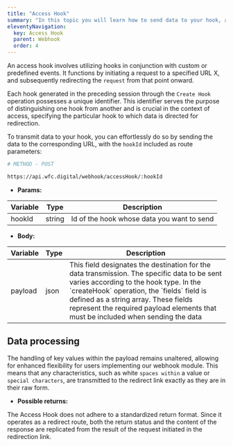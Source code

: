 ```yaml
---
title: "Access Hook"
summary: "In this topic you will learn how to send data to your hook, and thus fully use our webhook module."
eleventyNavigation:
  key: Access Hook
  parent: Webhook
  order: 4
---
```


An access hook involves utilizing hooks in conjunction with custom or predefined events. It functions by initiating a request to a specified URL X, and subsequently redirecting the `request` from that point onward.

Each hook generated in the preceding session through the `Create Hook` operation possesses a unique identifier. This identifier serves the purpose of distinguishing one hook from another and is crucial in the context of access, specifying the particular hook to which data is directed for redirection.

To transmit data to your hook, you can effortlessly do so by sending the data to the corresponding URL, with the `hookId` included as route parameters:

```bash
# METHOD - POST

https://api.wfc.digital/webhook/accessHook/:hookId
```

- **Params:**

<div class="table-responsive">
  <table class="table table--striped table--hover">
    <thead>
      <tr>
        <th>Variable</th>
        <th>Type</th>
        <th>Description</th>
      </tr>
    </thead>
    <tbody>
    <tr>
      <td>hookId</td>
      <td>string</td>
      <td>Id of the hook whose data you want to send</td>
    </tr>
    </tbody>
  </table>
</div>

- **Body:**

<div class="table-responsive">
  <table class="table table--striped table--hover">
    <thead>
      <tr>
        <th>Variable</th>
        <th>Type</th>
        <th>Description</th>
      </tr>
    </thead>
    <tbody>
    <tr>
      <td>payload</td>
      <td>json</td>
      <td>This field designates the destination for the data transmission. The specific data to be sent varies according to the hook type. In the `createHook` operation, the `fields` field is defined as a string array. These fields represent the required payload elements that must be included when sending the data</td>
    </tr>
    </tbody>
  </table>
</div>

## Data processing

The handling of key values within the payload remains unaltered, allowing for enhanced flexibility for users implementing our webhook module. This means that any characteristics, such as white `spaces within` a value or `special characters`, are transmitted to the redirect link exactly as they are in their raw form.

- **Possible returns:**

The Access Hook does not adhere to a standardized return format. Since it operates as a redirect route, both the return status and the content of the response are replicated from the result of the request initiated in the redirection link.

